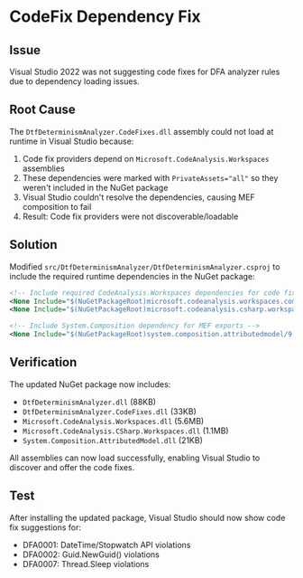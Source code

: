 # CodeFix Dependency Fix

## Issue
Visual Studio 2022 was not suggesting code fixes for DFA analyzer rules due to dependency loading issues.

## Root Cause
The `DtfDeterminismAnalyzer.CodeFixes.dll` assembly could not load at runtime in Visual Studio because:

1. Code fix providers depend on `Microsoft.CodeAnalysis.Workspaces` assemblies
2. These dependencies were marked with `PrivateAssets="all"` so they weren't included in the NuGet package
3. Visual Studio couldn't resolve the dependencies, causing MEF composition to fail
4. Result: Code fix providers were not discoverable/loadable

## Solution
Modified `src/DtfDeterminismAnalyzer/DtfDeterminismAnalyzer.csproj` to include the required runtime dependencies in the NuGet package:

```xml
<!-- Include required CodeAnalysis.Workspaces dependencies for code fixes -->
<None Include="$(NuGetPackageRoot)microsoft.codeanalysis.workspaces.common/4.8.0/lib/netstandard2.0/Microsoft.CodeAnalysis.Workspaces.dll" Pack="true" PackagePath="analyzers\dotnet\cs\Microsoft.CodeAnalysis.Workspaces.dll" Visible="false" />
<None Include="$(NuGetPackageRoot)microsoft.codeanalysis.csharp.workspaces/4.8.0/lib/netstandard2.0/Microsoft.CodeAnalysis.CSharp.Workspaces.dll" Pack="true" PackagePath="analyzers\dotnet\cs\Microsoft.CodeAnalysis.CSharp.Workspaces.dll" Visible="false" />

<!-- Include System.Composition dependency for MEF exports -->
<None Include="$(NuGetPackageRoot)system.composition.attributedmodel/9.0.9/lib/netstandard2.0/System.Composition.AttributedModel.dll" Pack="true" PackagePath="analyzers\dotnet\cs\System.Composition.AttributedModel.dll" Visible="false" />
```

## Verification
The updated NuGet package now includes:
- `DtfDeterminismAnalyzer.dll` (88KB)
- `DtfDeterminismAnalyzer.CodeFixes.dll` (33KB)  
- `Microsoft.CodeAnalysis.Workspaces.dll` (5.6MB)
- `Microsoft.CodeAnalysis.CSharp.Workspaces.dll` (1.1MB)
- `System.Composition.AttributedModel.dll` (21KB)

All assemblies can now load successfully, enabling Visual Studio to discover and offer the code fixes.

## Test
After installing the updated package, Visual Studio should now show code fix suggestions for:
- DFA0001: DateTime/Stopwatch API violations
- DFA0002: Guid.NewGuid() violations  
- DFA0007: Thread.Sleep violations